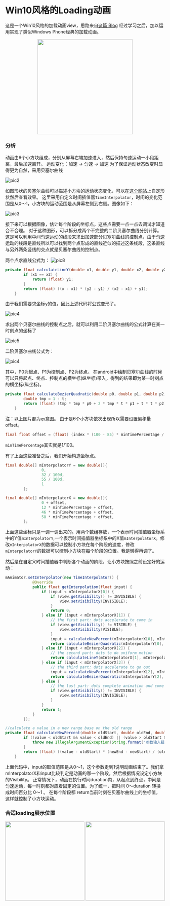 # Win10风格的Loading动画


这是一个Win10风格的加载动画view，思路来自[这篇 Blog](https://blog.csdn.net/a10615/article/details/52745963) 经过学习之后，加以运用实现了类似Windows Phone经典的加载动画。

<center class="half">
    <img src="ScreenShot/1.gif" width="300"/>
</center>


### 分析
动画由6个小方块组成，分别从屏幕右端加速进入，然后保持匀速运动一小段距离，最后加速离开。
运动变化：加速 -> 匀速 -> 加速
为了保证运动状态改变时显得更为自然，采用贝塞尔曲线

![pic2](ScreenShot/2.png)

如图形状的贝塞尔曲线可以描述小方块的运动状态变化，可以在[这个网站](http://cubic-bezier.com/#.28,.77,.67,.23)上自定形状然后查看效果。
这里采用自定义时间插值器`TimeInterpolator`，时间的变化范围是从0～1，小方块的运动范围是从屏幕左侧到右侧。图像如下：

![pic3](ScreenShot/3.png)

接下来可以根据图像，估计每个阶段的坐标点，这些点需要一点一点去调试才知道合不合理。
对于这种图形，可以拆分成两个不完整的二阶贝塞尔曲线分别计算。这是可以利用中间匀速运动的线段来求出加速部分贝塞尔曲线的控制点，由于匀速运动的线段是直线所以可以找到两个点形成的直线近似的描述这条线段，这条直线与另外两条竖线的交点就是贝塞尔曲线的控制点。

两个点求直线公式为： ![pic8](ScreenShot/8.png)

```java
private float calculateLineY(double x1, double y1, double x2, double y2, double x) {
        if (x1 == x2) {
            return (float) y1;
        }
        return (float) ((x - x1) * (y2 - y1) / (x2 - x1) + y1);
    }
```
由于我们需要求坐标y的值，因此上述代码将公式变形了。

![pic4](ScreenShot/4.png)

求出两个贝塞尔曲线的控制点之后，就可以利用二阶贝塞尔曲线的公式计算在某一时刻点的坐标了

![pic5](ScreenShot/5.gif)

二阶贝塞尔曲线公式为：

![pic4](ScreenShot/7.png)

其中，P0为起点、P1为控制点、P2为终点。
在android中绘制贝塞尔曲线的时候可以只将起点、终点、控制点的横坐标(纵坐标)带入，得到的结果即为某一时刻点的横坐标(纵坐标)。

```java
private float calculateBezierQuadratic(double p0, double p1, double p2, @FloatRange(from = 0, to = 1) double t) {
        double tmp = 1 - t;
        return (float) (tmp * tmp * p0 + 2 * tmp * t * p1 + t * t * p2);
    }
```
注：以上图片都为示意图。
由于是6个小方块依次出现所以需要设置偏移量offset。
```java
final float offset = (float) (index * (100 - 85) * minTimePercentage / (mDotViews.length - 1));
```
`minTimePercentage`其实就是1/100。

有了上面这些准备之后，我们开始构造坐标点。
```java
final double[] mInterpolatorY = new double[]{
                0,
                32 / 100d,
                55 / 100d,
                1
        };
```
```java
final double[] mInterpolatorX = new double[]{
                0 + offset,
                12 * minTimePercentage + offset,
                46 * minTimePercentage + offset,
                58 * minTimePercentage + offset,
        };
```
上面这些坐标只是一调一调出来的。用两个数组存放，一个表示时间插值器坐标系中的Y值`mInterpolatorY`,一个表示时间插值器坐标系中的X值`mInterpolatorX`。修改`mInterpolatorX`的数据可以控制小方块在每个阶段的速度，修改`mInterpolatorY`的数据可以控制小方块在每个阶段的位置。我是懒得再调了。

然后是在自定义时间插值器中判断各个动画的阶段，让小方块按照之前设定好的运动：
```java
mAnimator.setInterpolator(new TimeInterpolator() {
            @Override
            public float getInterpolation(float input) {
                if (input < mInterpolatorX[0]) {
                    if (view.getVisibility() != INVISIBLE) {
                        view.setVisibility(INVISIBLE);
                    }
                    return 0;
                } else if (input < mInterpolatorX[1]) {
                    // the first part: dots accelerate to come in
                    if (view.getVisibility() != VISIBLE) {
                        view.setVisibility(VISIBLE);
                    }
                    input = calculateNewPercent(mInterpolatorX[0], mInterpolatorX[1], 0, 1, input);
                    return calculateBezierQuadratic(mInterpolatorY[0], mControlPointY_1, mInterpolatorY[1], input);
                } else if (input < mInterpolatorX[2]) {
                    // the second part: dots to do uniform motion
                    return calculateLineY(mInterpolatorX[1], mInterpolatorY[1], mInterpolatorX[2], mInterpolatorY[2], input);
                } else if (input < mInterpolatorX[3]) {
                    // the third part: dots accelerate to go out
                    input = calculateNewPercent(mInterpolatorX[2], mInterpolatorX[3], 0, 1, input);
                    return calculateBezierQuadratic(mInterpolatorY[2], mControlPointY_2, mInterpolatorY[3], input);
                } else {
                    // the last part: dots complete animation and come invisible
                    if (view.getVisibility() != INVISIBLE) {
                        view.setVisibility(INVISIBLE);
                    }
                }
                return 1;
            }
        });
```

```java
//calculate a value in a new range base on the old range
private float calculateNewPercent(double oldStart, double oldEnd, double newStart, double newEnd, double value) {
        if ((value < oldStart && value < oldEnd) || (value > oldStart && value > oldEnd)) {
            throw new IllegalArgumentException(String.format("参数输入错误，value必须在[%f, %f]范围中", oldStart, oldEnd));
        }
        return (float) ((value - oldStart) * (newEnd - newStart) / (oldEnd - oldStart));
    }
```


上面代码中，input的取值范围是从0～1，这个参数走到1说明动画结束了。我们拿mInterpolatorX和input比较判定是动画的哪一个阶段，然后根据情况设定小方块的Visibility。
正常情况下，动画在执行时间duration内，从起点到终点，中间是匀速运动，每一时刻都对应着固定的位置。为了统一，把时间 0～duration 转换成时间百分比 0～1 。
在每个阶段都 return当前时刻在贝塞尔曲线上的坐标值，这样就控制了小方块运动。

### 合适loading展示位置
<center class="half">
    <img src="ScreenShot/6.png" width="250"/> <img src="ScreenShot/5.png" width="250"/>
</center>
